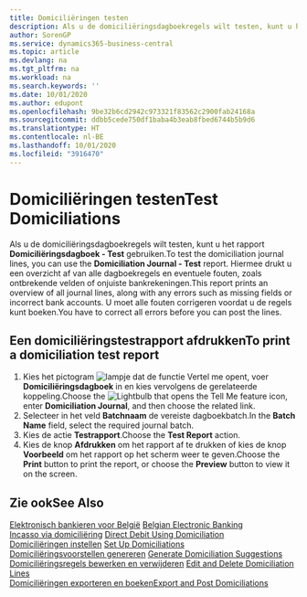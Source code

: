 ```yaml
---
title: Domiciliëringen testen
description: Als u de domiciliëringsdagboekregels wilt testen, kunt u het rapport Domiciliëringsdagboek - Test gebruiken. Hiermee drukt u een overzicht af van alle dagboekregels en eventuele fouten, zoals ontbrekende velden of onjuiste bankrekeningen.
author: SorenGP
ms.service: dynamics365-business-central
ms.topic: article
ms.devlang: na
ms.tgt_pltfrm: na
ms.workload: na
ms.search.keywords: ''
ms.date: 10/01/2020
ms.author: edupont
ms.openlocfilehash: 9be32b6cd2942c973321f83562c2900fab24168a
ms.sourcegitcommit: ddbb5cede750df1baba4b3eab8fbed6744b5b9d6
ms.translationtype: HT
ms.contentlocale: nl-BE
ms.lasthandoff: 10/01/2020
ms.locfileid: "3916470"
---
```

# <a name="test-domiciliations"></a><span data-ttu-id="9a140-104">Domiciliëringen testen</span><span class="sxs-lookup"><span data-stu-id="9a140-104">Test Domiciliations</span></span>
<span data-ttu-id="9a140-105">Als u de domiciliëringsdagboekregels wilt testen, kunt u het rapport **Domiciliëringsdagboek - Test** gebruiken.</span><span class="sxs-lookup"><span data-stu-id="9a140-105">To test the domiciliation journal lines, you can use the **Domiciliation Journal - Test** report.</span></span> <span data-ttu-id="9a140-106">Hiermee drukt u een overzicht af van alle dagboekregels en eventuele fouten, zoals ontbrekende velden of onjuiste bankrekeningen.</span><span class="sxs-lookup"><span data-stu-id="9a140-106">This report prints an overview of all journal lines, along with any errors such as missing fields or incorrect bank accounts.</span></span> <span data-ttu-id="9a140-107">U moet alle fouten corrigeren voordat u de regels kunt boeken.</span><span class="sxs-lookup"><span data-stu-id="9a140-107">You have to correct all errors before you can post the lines.</span></span>  

## <a name="to-print-a-domiciliation-test-report"></a><span data-ttu-id="9a140-108">Een domiciliëringstestrapport afdrukken</span><span class="sxs-lookup"><span data-stu-id="9a140-108">To print a domiciliation test report</span></span>  

1.  <span data-ttu-id="9a140-109">Kies het pictogram ![lampje dat de functie Vertel me opent](../../media/ui-search/search_small.png "Vertel me wat u wilt doen"), voer **Domiciliëringsdagboek** in en kies vervolgens de gerelateerde koppeling.</span><span class="sxs-lookup"><span data-stu-id="9a140-109">Choose the ![Lightbulb that opens the Tell Me feature](../../media/ui-search/search_small.png "Tell me what you want to do") icon, enter **Domiciliation Journal**, and then choose the related link.</span></span>  
2.  <span data-ttu-id="9a140-110">Selecteer in het veld **Batchnaam** de vereiste dagboekbatch.</span><span class="sxs-lookup"><span data-stu-id="9a140-110">In the **Batch Name** field, select the required journal batch.</span></span>  
3.  <span data-ttu-id="9a140-111">Kies de actie **Testrapport**.</span><span class="sxs-lookup"><span data-stu-id="9a140-111">Choose the **Test Report** action.</span></span>  
4.  <span data-ttu-id="9a140-112">Kies de knop **Afdrukken** om het rapport af te drukken of kies de knop **Voorbeeld** om het rapport op het scherm weer te geven.</span><span class="sxs-lookup"><span data-stu-id="9a140-112">Choose the **Print** button to print the report, or choose the **Preview** button to view it on the screen.</span></span>  

## <a name="see-also"></a><span data-ttu-id="9a140-113">Zie ook</span><span class="sxs-lookup"><span data-stu-id="9a140-113">See Also</span></span>  
 <span data-ttu-id="9a140-114">[Elektronisch bankieren voor België](belgian-electronic-banking.md) </span><span class="sxs-lookup"><span data-stu-id="9a140-114">[Belgian Electronic Banking](belgian-electronic-banking.md) </span></span>  
 <span data-ttu-id="9a140-115">[Incasso via domiciliëring](direct-debit-using-domiciliation.md) </span><span class="sxs-lookup"><span data-stu-id="9a140-115">[Direct Debit Using Domiciliation](direct-debit-using-domiciliation.md) </span></span>  
 <span data-ttu-id="9a140-116">[Domiciliëringen instellen](how-to-set-up-domiciliations.md) </span><span class="sxs-lookup"><span data-stu-id="9a140-116">[Set Up Domiciliations](how-to-set-up-domiciliations.md) </span></span>  
 <span data-ttu-id="9a140-117">[Domiciliëringsvoorstellen genereren](how-to-generate-domiciliation-suggestions.md) </span><span class="sxs-lookup"><span data-stu-id="9a140-117">[Generate Domiciliation Suggestions](how-to-generate-domiciliation-suggestions.md) </span></span>  
 <span data-ttu-id="9a140-118">[Domiciliëringsregels bewerken en verwijderen](how-to-edit-and-delete-domiciliation-lines.md) </span><span class="sxs-lookup"><span data-stu-id="9a140-118">[Edit and Delete Domiciliation Lines](how-to-edit-and-delete-domiciliation-lines.md) </span></span>  
 [<span data-ttu-id="9a140-119">Domiciliëringen exporteren en boeken</span><span class="sxs-lookup"><span data-stu-id="9a140-119">Export and Post Domiciliations</span></span>](how-to-export-and-post-domiciliations.md)
